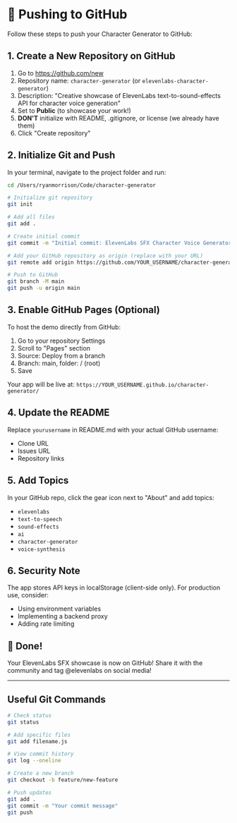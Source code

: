 # 🚀 Pushing to GitHub

Follow these steps to push your Character Generator to GitHub:

## 1. Create a New Repository on GitHub

1. Go to https://github.com/new
2. Repository name: `character-generator` (or `elevenlabs-character-generator`)
3. Description: "Creative showcase of ElevenLabs text-to-sound-effects API for character voice generation"
4. Set to **Public** (to showcase your work!)
5. **DON'T** initialize with README, .gitignore, or license (we already have them)
6. Click "Create repository"

## 2. Initialize Git and Push

In your terminal, navigate to the project folder and run:

```bash
cd /Users/ryanmorrison/Code/character-generator

# Initialize git repository
git init

# Add all files
git add .

# Create initial commit
git commit -m "Initial commit: ElevenLabs SFX Character Voice Generator"

# Add your GitHub repository as origin (replace with your URL)
git remote add origin https://github.com/YOUR_USERNAME/character-generator.git

# Push to GitHub
git branch -M main
git push -u origin main
```

## 3. Enable GitHub Pages (Optional)

To host the demo directly from GitHub:

1. Go to your repository Settings
2. Scroll to "Pages" section
3. Source: Deploy from a branch
4. Branch: main, folder: / (root)
5. Save

Your app will be live at: `https://YOUR_USERNAME.github.io/character-generator/`

## 4. Update the README

Replace `yourusername` in README.md with your actual GitHub username:
- Clone URL
- Issues URL
- Repository links

## 5. Add Topics

In your GitHub repo, click the gear icon next to "About" and add topics:
- `elevenlabs`
- `text-to-speech`
- `sound-effects`
- `ai`
- `character-generator`
- `voice-synthesis`

## 6. Security Note

The app stores API keys in localStorage (client-side only). For production use, consider:
- Using environment variables
- Implementing a backend proxy
- Adding rate limiting

## 🎉 Done!

Your ElevenLabs SFX showcase is now on GitHub! Share it with the community and tag @elevenlabs on social media!

---

## Useful Git Commands

```bash
# Check status
git status

# Add specific files
git add filename.js

# View commit history
git log --oneline

# Create a new branch
git checkout -b feature/new-feature

# Push updates
git add .
git commit -m "Your commit message"
git push
```
